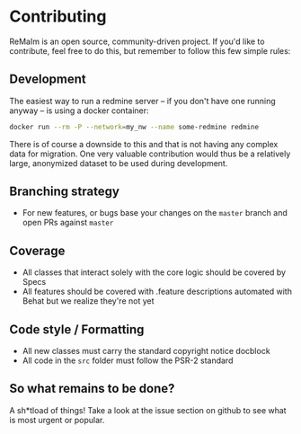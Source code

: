 Contributing
============

ReMaIm is an open source, community-driven project. If you'd like to contribute,
feel free to do this, but remember to follow this few simple rules:

Development
-----------

The easiest way to run a redmine server – if you don't have one running anyway – is using a docker container:

```bash
docker run --rm -P --network=my_nw --name some-redmine redmine
```

There is of course a downside to this and that is not having any complex data for migration. One very valuable contribution would thus be a relatively large, anonymized dataset to be used during development.


Branching strategy
------------------

- For new features, or bugs base your changes on the `master` branch and open PRs against `master`

Coverage
--------

- All classes that interact solely with the core logic should be covered by Specs
- All features should be covered with .feature descriptions automated with Behat but we realize they're not yet

Code style / Formatting
-----------------------

- All new classes must carry the standard copyright notice docblock
- All code in the `src` folder must follow the PSR-2 standard


So what remains to be done?
---------------------------

A sh*tload of things! Take a look at the issue section on github to see what is most urgent or popular.
